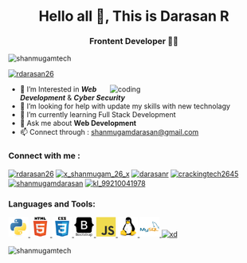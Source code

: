 <h1 align = "center">Hello all 👋, This is Darasan R</h1>
<h3 align = "center" > <en>Frontent Developer</en> 🧑‍💻</h3>
<p align="left"> <img src="https://komarev.com/ghpvc/?username=shanmugamtech&label=Profile%20views&color=0e75b6&style=flat" alt="shanmugamtech" /> </p>
<p align="left"> <a href="https://twitter.com/rdarasan26" target="blank"><img src="https://img.shields.io/twitter/follow/rdarasan26?logo=twitter&style=for-the-badge" alt="rdarasan26" /></a> </p>
<img width = "300" align = "right" alt="coding" src="https://camo.githubusercontent.com/c1dcb74cc1c1835b1d716f5051499a2814c683c806b15f04b0eba492863703e9/68747470733a2f2f63646e2e6472696262626c652e636f6d2f75736572732f3733303730332f73637265656e73686f74732f363538313234332f6176656e746f2e676966"/>

- 👀 I’m Interested in ***Web Development*** & ***Cyber Security***
- 🤝 I’m looking for help with update my skills with new technolagy 
- 🌱 I’m currently learning Full Stack Development
- 💬 Ask me about **Web Development** 
- 📫 Connect through : shanmugamdarasan@gmail.com

<h3>Connect with me :</h3>
<p>
  <a href="https://twitter.com/rdarasan26" target="_blank"><img align="center" src="https://raw.githubusercontent.com/rahuldkjain/github-profile-readme-generator/master/src/images/icons/Social/twitter.svg" alt="rdarasan26" height="30" width="40" /></a> 
  <a href="https://www.instagram.com/x_shanmugam_26_x" target="_blank"><img align="center" src="https://raw.githubusercontent.com/rahuldkjain/github-profile-readme-generator/master/src/images/icons/Social/instagram.svg" alt="x_shanmugam_26_x" height="30" width="40" /></a>
  <a href="https://www.linkedin.com/in/darasanr" color="#000" target="_blank"><img align="center" src="https://static.vecteezy.com/system/resources/previews/018/930/584/original/linkedin-logo-linkedin-icon-transparent-free-png.png" alt="darasanr" height="40" width="40" /></a>
   <a href="https://www.youtube.com/@crackingtech2645" target="_blank"><img align="center" src="https://raw.githubusercontent.com/rahuldkjain/github-profile-readme-generator/master/src/images/icons/Social/youtube.svg" alt="crackingtech2645" height="30" width="40" /></a> 
  <a href="https://www.hackerrank.com/shanmugamdarasan" target="blank"><img align="center" src="https://raw.githubusercontent.com/rahuldkjain/github-profile-readme-generator/master/src/images/icons/Social/hackerrank.svg" alt="shanmugamdarasan" height="30" width="40" /></a>
  <a href="https://www.codechef.com/users/kl_99210041978" target="blank"><img align="center" src="https://avatars.githubusercontent.com/u/11960354?v=4" alt="kl_99210041978" height="30" width="40" /></a>
</p>

<h3 align="left">Languages and Tools:</h3>
<p align="left"> 
  <a href="https://www.python.org" target="_blank" rel="noreferrer"> <img src="https://raw.githubusercontent.com/devicons/devicon/master/icons/python/python-original.svg" alt="python" width="40" height="40"/> </a> 
    <a href="https://www.w3.org/html/" target="_blank" rel="noreferrer"> <img src="https://raw.githubusercontent.com/devicons/devicon/master/icons/html5/html5-original-wordmark.svg" alt="html5" width="40" height="40"/> </a> 
    <a href="https://www.w3schools.com/css/" target="_blank" rel="noreferrer"> <img src="https://raw.githubusercontent.com/devicons/devicon/master/icons/css3/css3-original-wordmark.svg" alt="css3" width="40" height="40"/> </a> 
  <a href="https://getbootstrap.com" target="_blank" rel="noreferrer"> <img src="https://raw.githubusercontent.com/devicons/devicon/master/icons/bootstrap/bootstrap-plain-wordmark.svg" alt="bootstrap" width="40" height="40"/> </a> 
  <a href="https://developer.mozilla.org/en-US/docs/Web/JavaScript" target="_blank" rel="noreferrer"> <img src="https://raw.githubusercontent.com/devicons/devicon/master/icons/javascript/javascript-original.svg" alt="javascript" width="40" height="40"/> </a> 
  <a href="https://www.linux.org/" target="_blank" rel="noreferrer"> <img src="https://raw.githubusercontent.com/devicons/devicon/master/icons/linux/linux-original.svg" alt="linux" width="40" height="40"/> </a> 
  <a href="https://www.mysql.com/" target="_blank" rel="noreferrer"> <img src="https://raw.githubusercontent.com/devicons/devicon/master/icons/mysql/mysql-original-wordmark.svg" alt="mysql" width="40" height="40"/> </a> 
  <a href="https://www.adobe.com/products/xd.html" target="_blank" rel="noreferrer"> <img src="https://cdn.worldvectorlogo.com/logos/adobe-xd.svg" alt="xd" width="40" height="40"/> </a> </p>

<p><img align="center" src="https://github-readme-stats.vercel.app/api/top-langs?username=shanmugamtech&show_icons=true&locale=en&layout=compact" alt="shanmugamtech" /></p>
